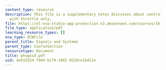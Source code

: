 ```yaml
---
content_type: resource
description: This file is a supplementary notes discusses about control of an Aircraft
  with throttle only.
file: https://ol-ocw-studio-app-production.s3.amazonaws.com/courses/16-01-unified-engineering-i-ii-iii-iv-fall-2005-spring-2006/4e932d24f9d4b17918820220ce1bd11e_phugoid.pdf
file_type: application/pdf
learning_resource_types: []
ocw_type: OCWFile
parent_title: Signals and Systems
parent_type: CourseSection
resourcetype: Document
title: phugoid.pdf
uid: 4e932d24-f9d4-b179-1882-0220ce1bd11e
---
```


